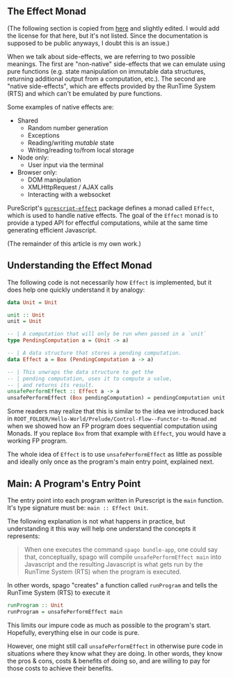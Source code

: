 ## The Effect Monad

(The following section is copied from [here](https://github.com/purescript/documentation/blob/master/guides/Eff.md) and slightly edited. I would add the license for that here, but it's not listed. Since the documentation is supposed to be public anyways, I doubt this is an issue.)

When we talk about side-effects, we are referring to two possible meanings. The first are "non-native" side-effects that we can emulate using pure functions (e.g. state manipulation on immutable data structures, returning additional output from a computation, etc.). The second are "native side-effects", which are effects provided by the RunTime System (RTS) and which can't be emulated by pure functions.

Some examples of native effects are:
- Shared
    - Random number generation
    - Exceptions
    - Reading/writing _mutable_ state
    - Writing/reading to/from local storage
- Node only:
    - User input via the terminal
- Browser only:
    - DOM manipulation
    - XMLHttpRequest / AJAX calls
    - Interacting with a websocket

PureScript's [`purescript-effect`](https://pursuit.purescript.org/packages/purescript-effect/) package defines a monad called `Effect`, which is used to handle native effects. The goal of the `Effect` monad is to provide a typed API for effectful computations, while at the same time generating efficient Javascript.

(The remainder of this article is my own work.)

## Understanding the Effect Monad

The following code is not necessarily how `Effect` is implemented, but it does help one quickly understand it by analogy:
```purescript
data Unit = Unit

unit :: Unit
unit = Unit

-- | A computation that will only be run when passed in a `unit`
type PendingComputation a = (Unit -> a)

-- | A data structure that stores a pending computation.
data Effect a = Box (PendingComputation a -> a)

-- | This unwraps the data structure to get the
-- | pending computation, uses it to compute a value,
-- | and returns its result.
unsafePerformEffect :: Effect a -> a
unsafePerformEffect (Box pendingComputation) = pendingComputation unit
```

Some readers may realize that this is similar to the idea we introduced back in `ROOT_FOLDER/Hello-World/Prelude/Control-Flow--Functor-to-Monad.md` when we showed how an FP program does sequential computation using Monads. If you replace `Box` from that example with `Effect`, you would have a working FP program.

The whole idea of `Effect` is to use `unsafePerformEffect` as little as possible and ideally only once as the program's main entry point, explained next.

## Main: A Program's Entry Point

The entry point into each program written in Purescript is the `main` function. It's type signature must be: `main :: Effect Unit`.

The following explanation is not what happens in practice, but understanding it this way will help one understand the concepts it represents:
> When one executes the command `spago bundle-app`, one could say that, conceptually, spago will compile `unsafePerformEffect main` into Javascript and the resulting Javascript is what gets run by the RunTime System (RTS) when the program is executed.

In other words, spago "creates" a function called `runProgram` and tells the RunTime System (RTS) to execute it
```purescript
runProgram :: Unit
runProgram = unsafePerformEffect main
```

This limits our impure code as much as possible to the program's start. Hopefully, everything else in our code is pure.

However, one might still call `unsafePerformEffect` in otherwise pure code in situations where they know what they are doing. In other words, they know the pros & cons, costs & benefits of doing so, and are willing to pay for those costs to achieve their benefits.

